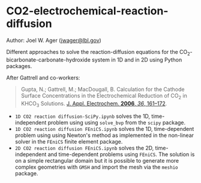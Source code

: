 # CO2-electrochemical-reaction-diffusion
Author: Joel W. Ager (jwager@lbl.gov)

Different approaches to solve the reaction-diffusion equations for the CO<sub>2</sub>-bicarbonate-carbonate-hydroxide system in 1D and in 2D using Python packages. 
 
After Gattrell and co-workers:  
>Gupta, N.; Gattrell, M.; MacDougall, B. Calculation for the Cathode Surface Concentrations in the Electrochemical Reduction of CO<sub>2</sub> in KHCO<sub>3</sub> Solutions. [J. Appl. Electrochem. **2006**, *36*, 161–172](http://link.springer.com/10.1007/s10800-005-9058-y).

* `1D CO2 reaction diffusion-SciPy.ipynb` solves the 1D, time-independent problem using using `solve_bvp` from the `scipy` package.  
* `1D CO2 reaction diffusion FEniCS.ipynb` solves the 1D, time-dependent problem using using Newton's method as implemented in the non-linear solver in the `FEniCS` finite element package.  
* `2D CO2 reaction diffusion FEniCS.ipynb` solves the 2D,  time-independent and time-dependent problems using `FEniCS`. The solution is on a simple rectangular domain but it is possible to generate more complex geometries with `GMSH` and import the mesh via the `meshio` package. 
